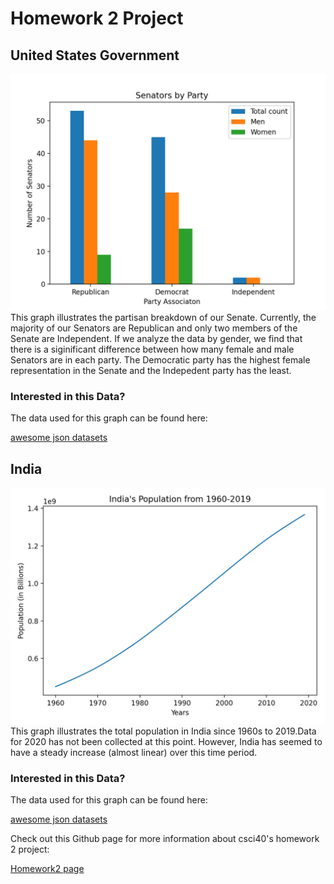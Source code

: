 # Homework 2 Project
## United States Government
![Senators](senators.png)
<addr> This graph illustrates the partisan breakdown of our Senate. Currently, the majority of our Senators are Republican and only two members of the Senate are Independent. If we analyze the data by gender, we find that there is a siginificant difference between how many female and male Senators are in each party. The Democratic party has the highest female representation in the Senate and the Indepedent party has the least.

### Interested in this Data?
<addr> The data used for this graph can be found here: 

[awesome json datasets](https://github.com/jdorfman/awesome-json-datasets)

## India
![India's populations](india_pop.png)
<addr> This graph illustrates the total population in India since 1960s to 2019.Data for 2020 has not been collected at this point. However, India has seemed to have a steady increase (almost linear) over this time period. 

### Interested in this Data?
<addr> The data used for this graph can be found here:

[awesome json datasets](https://github.com/jdorfman/awesome-json-datasets)

Check out this Github page for more information about csci40's homework 2 project: 

[Homework2 page](https://github.com/mikeizbicki/cmc-csci040/tree/2020fall/hw_02)